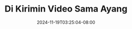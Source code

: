 --- 
title: "Di Kirimin Video Sama Ayang"
description: "nonton   Di Kirimin Video Sama Ayang yandek full vidio baru"
date: 2024-11-19T03:25:04-08:00
file_code: "cyx21qyuscly"
draft: false
cover: "rfvnmn7580sq3bhr.jpg"
tags: ["Kirimin", "Video", "Sama", "Ayang", "bokep-indo", "bokep-viral", "bokep-ig"]
length: 122
fld_id: "1235740"
foldername: "Asupan Pemuas Nafsu"
categories: ["Asupan Pemuas Nafsu"]
views: 110
---